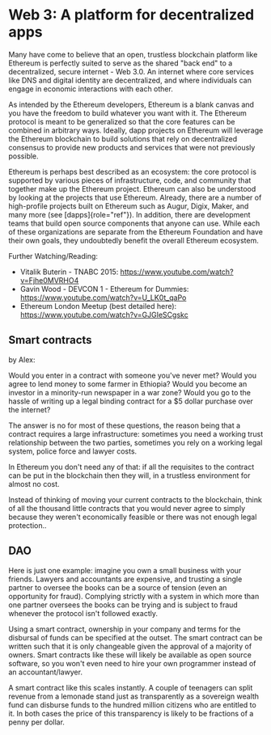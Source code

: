 Web 3: A platform for decentralized apps
========================================

Many have come to believe that an open, trustless blockchain platform
like Ethereum is perfectly suited to serve as the shared \"back end\" to
a decentralized, secure internet - Web 3.0. An internet where core
services like DNS and digital identity are decentralized, and where
individuals can engage in economic interactions with each other.

As intended by the Ethereum developers, Ethereum is a blank canvas and
you have the freedom to build whatever you want with it. The Ethereum
protocol is meant to be generalized so that the core features can be
combined in arbitrary ways. Ideally, dapp projects on Ethereum will
leverage the Ethereum blockchain to build solutions that rely on
decentralized consensus to provide new products and services that were
not previously possible.

Ethereum is perhaps best described as an ecosystem: the core protocol is
supported by various pieces of infrastructure, code, and community that
together make up the Ethereum project. Ethereum can also be understood
by looking at the projects that use Ethereum. Already, there are a
number of high-profile projects built on Ethereum such as Augur, Digix,
Maker, and many more (see [dapps]{role="ref"}). In addition, there are
development teams that build open source components that anyone can use.
While each of these organizations are separate from the Ethereum
Foundation and have their own goals, they undoubtedly benefit the
overall Ethereum ecosystem.

Further Watching/Reading:

-   Vitalik Buterin - TNABC 2015:
    <https://www.youtube.com/watch?v=Fjhe0MVRHO4>
-   Gavin Wood - DEVCON 1 - Ethereum for Dummies:
    <https://www.youtube.com/watch?v=U_LK0t_qaPo>
-   Ethereum London Meetup (best detailed here):
    <https://www.youtube.com/watch?v=GJGIeSCgskc>

Smart contracts
---------------

by Alex:

Would you enter in a contract with someone you\'ve never met? Would you
agree to lend money to some farmer in Ethiopia? Would you become an
investor in a minority-run newspaper in a war zone? Would you go to the
hassle of writing up a legal binding contract for a \$5 dollar purchase
over the internet?

The answer is no for most of these questions, the reason being that a
contract requires a large infrastructure: sometimes you need a working
trust relationship between the two parties, sometimes you rely on a
working legal system, police force and lawyer costs.

In Ethereum you don\'t need any of that: if all the requisites to the
contract can be put in the blockchain then they will, in a trustless
environment for almost no cost.

Instead of thinking of moving your current contracts to the blockchain,
think of all the thousand little contracts that you would never agree to
simply because they weren\'t economically feasible or there was not
enough legal protection..

DAO
---

Here is just one example: imagine you own a small business with your
friends. Lawyers and accountants are expensive, and trusting a single
partner to oversee the books can be a source of tension (even an
opportunity for fraud). Complying strictly with a system in which more
than one partner oversees the books can be trying and is subject to
fraud whenever the protocol isn\'t followed exactly.

Using a smart contract, ownership in your company and terms for the
disbursal of funds can be specified at the outset. The smart contract
can be written such that it is only changeable given the approval of a
majority of owners. Smart contracts like these will likely be available
as open source software, so you won\'t even need to hire your own
programmer instead of an accountant/lawyer.

A smart contract like this scales instantly. A couple of teenagers can
split revenue from a lemonade stand just as transparently as a sovereign
wealth fund can disburse funds to the hundred million citizens who are
entitled to it. In both cases the price of this transparency is likely
to be fractions of a penny per dollar.
